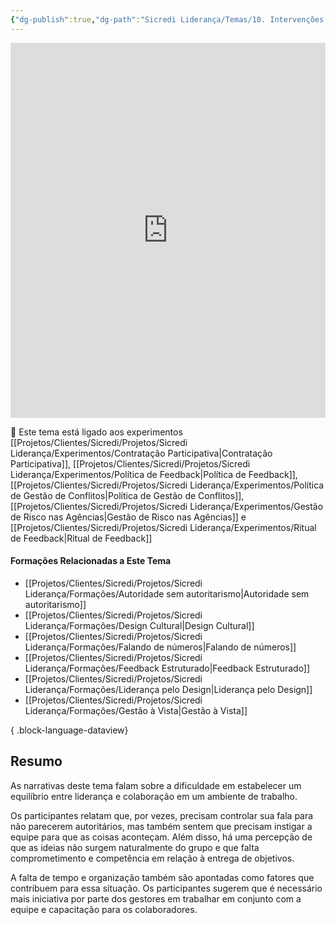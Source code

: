 ```yaml
---
{"dg-publish":true,"dg-path":"Sicredi Liderança/Temas/10. Intervenções da liderança.md","permalink":"/Sicredi Liderança/Temas/10. Intervenções da liderança/"}
---
```


<iframe src="https://embed.kumu.io/3913ac4bb73763e5f08732c20d8721f9" width="100%" height="600" frameborder="0"></iframe>

🔗 Este tema está ligado aos experimentos [[Projetos/Clientes/Sicredi/Projetos/Sicredi Liderança/Experimentos/Contratação Participativa\|Contratação Participativa]], [[Projetos/Clientes/Sicredi/Projetos/Sicredi Liderança/Experimentos/Política de Feedback\|Política de Feedback]], [[Projetos/Clientes/Sicredi/Projetos/Sicredi Liderança/Experimentos/Política de Gestão de Conflitos\|Política de Gestão de Conflitos]], [[Projetos/Clientes/Sicredi/Projetos/Sicredi Liderança/Experimentos/Gestão de Risco nas Agências\|Gestão de Risco nas Agências]] e [[Projetos/Clientes/Sicredi/Projetos/Sicredi Liderança/Experimentos/Ritual de Feedback\|Ritual de Feedback]]

#### Formações Relacionadas a Este Tema
- [[Projetos/Clientes/Sicredi/Projetos/Sicredi Liderança/Formações/Autoridade sem autoritarismo\|Autoridade sem autoritarismo]]
- [[Projetos/Clientes/Sicredi/Projetos/Sicredi Liderança/Formações/Design Cultural\|Design Cultural]]
- [[Projetos/Clientes/Sicredi/Projetos/Sicredi Liderança/Formações/Falando de números\|Falando de números]]
- [[Projetos/Clientes/Sicredi/Projetos/Sicredi Liderança/Formações/Feedback Estruturado\|Feedback Estruturado]]
- [[Projetos/Clientes/Sicredi/Projetos/Sicredi Liderança/Formações/Liderança pelo Design\|Liderança pelo Design]]
- [[Projetos/Clientes/Sicredi/Projetos/Sicredi Liderança/Formações/Gestão à Vista\|Gestão à Vista]]

{ .block-language-dataview}

## Resumo

As narrativas deste tema falam sobre a dificuldade em estabelecer um equilíbrio entre liderança e colaboração em um ambiente de trabalho. 

Os participantes relatam que, por vezes, precisam controlar sua fala para não parecerem autoritários, mas também sentem que precisam instigar a equipe para que as coisas aconteçam. Além disso, há uma percepção de que as ideias não surgem naturalmente do grupo e que falta comprometimento e competência em relação à entrega de objetivos. 

A falta de tempo e organização também são apontadas como fatores que contribuem para essa situação. Os participantes sugerem que é necessário mais iniciativa por parte dos gestores em trabalhar em conjunto com a equipe e capacitação para os colaboradores. 



